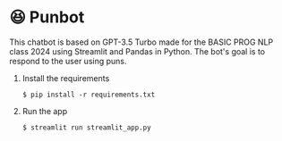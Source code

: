 # 😆 Punbot

This chatbot is based on GPT-3.5 Turbo made for the BASIC PROG NLP class 2024 using Streamlit and Pandas in Python. The bot's goal is to respond to the user using puns.

1. Install the requirements

   ```
   $ pip install -r requirements.txt
   ```

2. Run the app

   ```
   $ streamlit run streamlit_app.py
   ```
